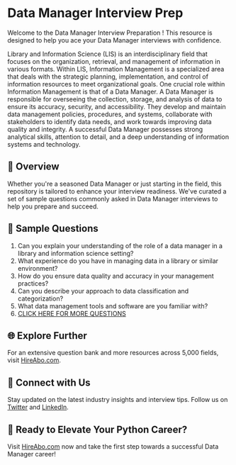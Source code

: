 # Data Manager Interview Prep

Welcome to the Data Manager Interview Preparation ! This resource is designed to help you ace your Data Manager interviews with confidence.

Library and Information Science (LIS) is an interdisciplinary field that focuses on the organization, retrieval, and management of information in various formats. Within LIS, Information Management is a specialized area that deals with the strategic planning, implementation, and control of information resources to meet organizational goals. One crucial role within Information Management is that of a Data Manager. A Data Manager is responsible for overseeing the collection, storage, and analysis of data to ensure its accuracy, security, and accessibility. They develop and maintain data management policies, procedures, and systems, collaborate with stakeholders to identify data needs, and work towards improving data quality and integrity. A successful Data Manager possesses strong analytical skills, attention to detail, and a deep understanding of information systems and technology.

## 🚀 Overview

Whether you're a seasoned Data Manager or just starting in the field, this repository is tailored to enhance your interview readiness. We've curated a set of sample questions commonly asked in Data Manager interviews to help you prepare and succeed.

## 📝 Sample Questions

1. Can you explain your understanding of the role of a data manager in a library and information science setting?
2. What experience do you have in managing data in a library or similar environment?
3. How do you ensure data quality and accuracy in your management practices?
4. Can you describe your approach to data classification and categorization?
5. What data management tools and software are you familiar with?
6. [CLICK HERE FOR MORE QUESTIONS](https://hireabo.com/job/18_1_8/Data%20Manager)

## 🌐 Explore Further

For an extensive question bank and more resources across 5,000 fields, visit [HireAbo.com](https://www.hireabo.com).

## 📱 Connect with Us

Stay updated on the latest industry insights and interview tips. Follow us on [Twitter](https://twitter.com/hireabo) and [LinkedIn](https://www.linkedin.com/in/hire-abo-3609972a8/).

## 🚀 Ready to Elevate Your Python Career?

Visit [HireAbo.com](https://www.hireabo.com) now and take the first step towards a successful Data Manager career!